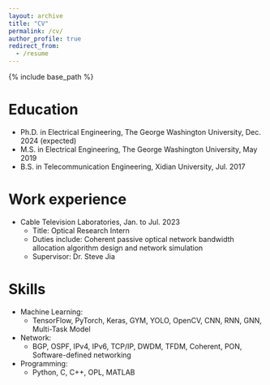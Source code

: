 ```yaml
---
layout: archive
title: "CV"
permalink: /cv/
author_profile: true
redirect_from:
  - /resume
---
```


{% include base_path %}

Education
======
* Ph.D. in Electrical Engineering, The George Washington University, Dec. 2024 (expected)
* M.S. in Electrical Engineering, The George Washington University, May 2019
* B.S. in Telecommunication Engineering, Xidian University, Jul. 2017

Work experience
======
* Cable Television Laboratories, Jan. to Jul. 2023
  * Title: Optical Research Intern
  * Duties include: Coherent passive optical network bandwidth allocation algorithm design and network simulation
  * Supervisor: Dr. Steve Jia
  
Skills
======
* Machine Learning:
  * TensorFlow, PyTorch, Keras, GYM, YOLO, OpenCV, CNN, RNN, GNN, Multi-Task Model    
* Network:
  * BGP, OSPF, IPv4, IPv6, TCP/IP, DWDM, TFDM, Coherent, PON, Software-defined networking
* Programming:
  * Python, C, C++, OPL, MATLAB

